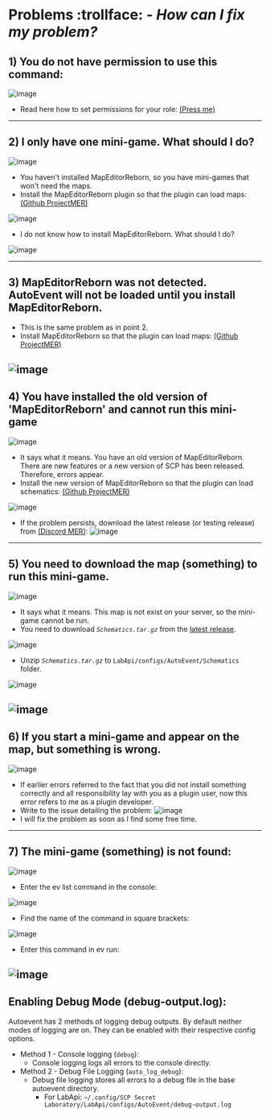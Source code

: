 # Problems :trollface: - *How can I fix my problem?*

## 1) You do not have permission to use this command:

![image](https://github.com/user-attachments/assets/b96bbf64-e981-4f9a-8200-eb1aab1b8014)

- Read here how to set permissions for your
  role: [(Press me)](https://github.com/RisottoMan/AutoEvent/blob/beta14.1-mer/Docs/Installation.md)

---

## 2) I only have one mini-game. What should I do?

![image](https://github.com/user-attachments/assets/c40ac4d8-7753-4627-bf39-d514d53c3b98)

- You haven't installed MapEditorReborn, so you have mini-games that won't need the maps.
- Install the MapEditorReborn plugin so that the plugin can load
  maps: [(Github ProjectMER)](https://github.com/Michal78900/ProjectMER/releases/latest)

![image](https://github.com/user-attachments/assets/0ed636a3-9d08-4034-bc28-150a6646186b)

- I do not know how to install MapEditorReborn. What should I do?

![image](https://github.com/user-attachments/assets/6f292d36-b87c-4ab6-aa49-899e4480ea2b)

---

## 3) MapEditorReborn was not detected. AutoEvent will not be loaded until you install MapEditorReborn.

- This is the same problem as in point 2.
- Install MapEditorReborn so that the plugin can load
  maps: [(Github ProjectMER)](https://github.com/Michal78900/ProjectMER/releases/latest)

![image](https://github.com/user-attachments/assets/b0355d75-31bc-43b8-980d-11d39e8bcc1c)
---

## 4) You have installed the old version of 'MapEditorReborn' and cannot run this mini-game

![image](https://github.com/user-attachments/assets/e66573f4-1899-43a7-9724-01d3c9cd97ec)

- It says what it means. You have an old version of MapEditorReborn. There are new features or a new version of SCP has
  been released. Therefore, errors appear.
- Install the new version of MapEditorReborn so that the plugin can load
  schematics: [(Github ProjectMER)](https://github.com/Michal78900/ProjectMER/releases/latest)

![image](https://github.com/user-attachments/assets/b0355d75-31bc-43b8-980d-11d39e8bcc1c)

- If the problem persists, download the latest release (or testing release)
  from [(Discord MER)](https://discord.gg/JwAfeSd79u):
  ![image](https://github.com/user-attachments/assets/224dbb89-4974-4e9c-bc8b-6df4149dda9f)

---

## 5) You need to download the map (something) to run this mini-game.

![image](https://github.com/user-attachments/assets/1a71fb4f-08b3-4411-a693-25ac9aae26f6)

- It says what it means. This map is not exist on your server, so the mini-game cannot be run.
- You need to download *``Schematics.tar.gz``* from
  the [latest release](https://github.com/RisottoMan/AutoEvent/releases/latest).

![image](https://github.com/user-attachments/assets/469eab25-2f94-4414-87dc-7402a5068aaf)

- Unzip *``Schematics.tar.gz``* to ``LabApi/configs/AutoEvent/Schematics`` folder.

![image](https://github.com/user-attachments/assets/1797ee0b-ed3d-42a5-9fea-546bdf8bca12)

![image](https://github.com/user-attachments/assets/02185f33-dbee-4b56-ae6d-73b7910cd0ef)
---

## 6) If you start a mini-game and appear on the map, but something is wrong.

![image](https://github.com/user-attachments/assets/934b43a1-8802-48be-9c95-b84fe25103b9)

- If earlier errors referred to the fact that you did not install something correctly and all responsibility lay with
  you as a plugin user, now this error refers to me as a plugin developer.
- Write to the issue detailing the problem:
  ![image](https://github.com/user-attachments/assets/2a47ffca-c06e-42d1-9516-71d7018abfbd)
- I will fix the problem as soon as I find some free time.

---

## 7) The mini-game (something) is not found:

![image](https://github.com/user-attachments/assets/7c828cec-1c5c-4f50-a4d1-9e22ebd961e7)

- Enter the ev list command in the console:

![image](https://github.com/user-attachments/assets/a25398ca-15d1-452f-b555-7a4ad5522db1)

- Find the name of the command in square brackets:

![image](https://github.com/user-attachments/assets/432b6513-ca13-496c-858a-95a7b2b90866)

- Enter this command in ev run:

![image](https://github.com/user-attachments/assets/fff98a27-b4ac-47e4-8610-a05c3f0f40a6)
---- 

## Enabling Debug Mode (debug-output.log):

Autoevent has 2 methods of logging debug outputs. By default neither modes of logging are on. They can be enabled with
their respective config options.

- Method 1 - Console logging (`debug`):
    - Console logging logs all errors to the console directly.
- Method 2 - Debug File Logging (`auto_log_debug`):
    - Debug file logging stores all errors to a debug file in the base autoevent directory.
        - For LabApi: `~/.config/SCP Secret Laboratory/LabApi/configs/AutoEvent/debug-output.log`
